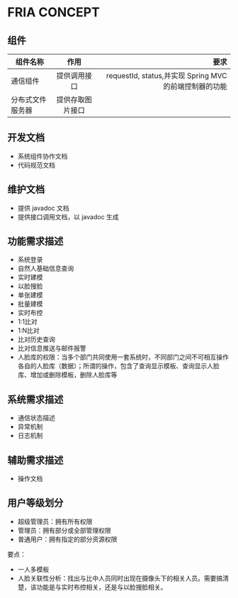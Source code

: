 # FRIA CONCEPT
## 组件
| 组件名称       | 作用           | 要求  |
| ------------- |:-------------:| -----:|
| 通信组件       | 提供调用接口| requestId, status,并实现 Spring MVC 的前端控制器的功能 |
| 分布式文件服务器       | 提供存取图片接口|  |
## 开发文档
* 系统组件协作文档
* 代码规范文档
## 维护文档
* 提供 javadoc 文档
* 提供接口调用文档，以 javadoc 生成

## 功能需求描述
* 系统登录
* 自然人基础信息查询
* 实时建模
* 以脸搜脸
* 单张建模
* 批量建模
* 实时布控
* 1:1比对
* 1:N比对
* 比对历史查询
* 比对信息推送与邮件报警
* 人脸库的权限：当多个部门共同使用一套系统时，不同部门之间不可相互操作各自的人脸库（数据）；所谓的操作，包含了查询显示模板、查询显示人脸库、增加或删除模板，删除人脸库等

## 系统需求描述
* 通信状态描述
* 异常机制
* 日志机制

## 辅助需求描述
* 操作文档

## 用户等级划分
* 超级管理员：拥有所有权限
* 管理员：拥有部分或全部管理权限
* 普通用户：拥有指定的部分资源权限

要点：
* 一人多模板
* 人脸关联性分析：找出与比中人员同时出现在摄像头下的相关人员。需要搞清楚，该功能是与实时布控相关，还是与以脸搜脸相关。
